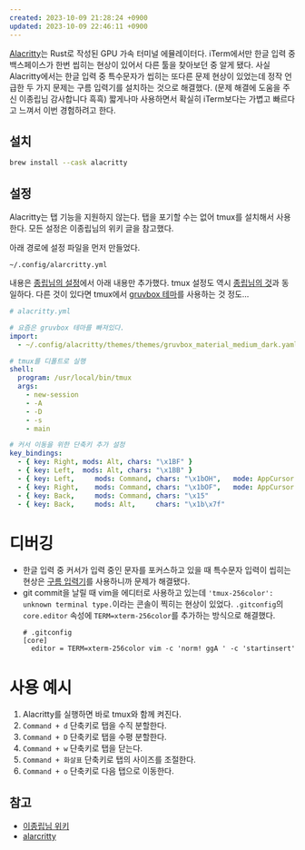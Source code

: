 ```yaml
---
created: 2023-10-09 21:28:24 +0900
updated: 2023-10-09 22:46:11 +0900
---
```


[Alacritty](https://github.com/alacritty/alacritty)는 Rust로 작성된 GPU 가속 터미널 에뮬레이터다. iTerm에서만 한글 입력 중 백스페이스가 한번 씹히는 현상이 있어서 다른 툴을 찾아보던 중 알게 됐다. 사실 Alacritty에서는 한글 입력 중 특수문자가 씹히는 또다른 문제 현상이 있었는데 정작 언급한 두 가지 문제는 구름 입력기를 설치하는 것으로 해결했다. (문제 해결에 도움을 주신 이종립님 감사합니다 흑흑) 짧게나마 사용하면서 확실히 iTerm보다는 가볍고 빠르다고 느껴서 이번 경험하려고 한다.

## 설치

```bash
brew install --cask alacritty
```

## 설정

Alacritty는 탭 기능을 지원하지 않는다. 탭을 포기할 수는 없어 tmux를 설치해서 사용한다. 모든 설정은 이종립님의 위키 글을 참고했다.

아래 경로에 설정 파일을 먼저 만들었다.

`~/.config/alarcritty.yml`

내용은 [종립님의 설정](https://github.com/johngrib/dotfiles/blob/master/alacritty/alacritty.yml)에서 아래 내용만 추가했다. tmux 설정도 역시 [종립님의 것](https://github.com/johngrib/dotfiles/blob/master/.tmux.conf)과 동일하다. 다른 것이 있다면 tmux에서 [gruvbox 테마](https://github.com/egel/tmux-gruvbox)를 사용하는 것 정도...

```yml
# alacritty.yml

# 요즘은 gruvbox 테마를 빠져있다.
import:
  - ~/.config/alacritty/themes/themes/gruvbox_material_medium_dark.yaml

# tmux를 디폴트로 실행
shell:
  program: /usr/local/bin/tmux
  args:
    - new-session
    - -A
    - -D
    - -s
    - main

# 커서 이동을 위한 단축키 추가 설정
key_bindings:
  - { key: Right, mods: Alt, chars: "\x1BF" }
  - { key: Left,  mods: Alt, chars: "\x1BB" }
  - { key: Left,     mods: Command, chars: "\x1bOH",   mode: AppCursor   } # Home
  - { key: Right,    mods: Command, chars: "\x1bOF",   mode: AppCursor   } # End
  - { key: Back,     mods: Command, chars: "\x15"                        } # Delete line
  - { key: Back,     mods: Alt,     chars: "\x1b\x7f"                    } # Delete word

```

# 디버깅

- 한글 입력 중 커서가 입력 중인 문자를 포커스하고 있을 때 특수문자 입력이 씹히는 현상은 [구름 입력기](https://gureum.io/)를 사용하니까 문제가 해결됐다.
- git commit을 날릴 때 vim을 에디터로 사용하고 있는데 `'tmux-256color': unknown terminal type.`이라는 콘솔이 찍히는 현상이 있었다. `.gitconfig`의 `core.editor` 속성에 `TERM=xterm-256color`를 추가하는 방식으로 해결했다.
  ```
  # .gitconfig
  [core]
    editor = TERM=xterm-256color vim -c 'norm! ggA ' -c 'startinsert'
  ```

# 사용 예시

1. Alacritty를 실행하면 바로 tmux와 함께 켜진다.
2. `Command + d` 단축키로 탭을 수직 분할한다.
3. `Command + D` 단축키로 탭을 수평 분할한다.
4. `Command + w` 단축키로 탭을 닫는다.
5. `Command + 화살표` 단축키로 탭의 사이즈를 조절한다.
6. `Command + o` 단축키로 다음 탭으로 이동한다.

## 참고

- [이종립님 위키](https://johngrib.github.io/wiki/tools/alacritty/)
- [alarcritty](https://github.com/alacritty/alacritty)

